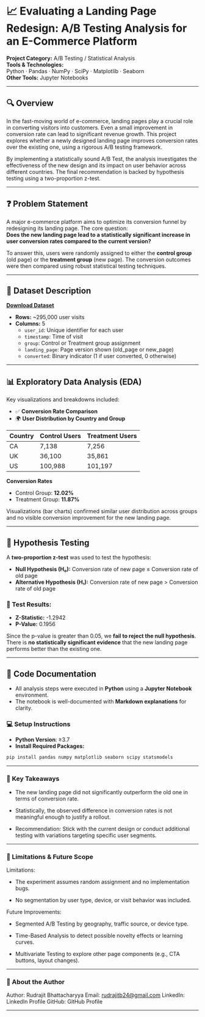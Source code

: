 # 📈 Evaluating a Landing Page Redesign: A/B Testing Analysis for an E-Commerce Platform

**Project Category:** A/B Testing / Statistical Analysis  
**Tools & Technologies:**  
Python · Pandas · NumPy · SciPy · Matplotlib · Seaborn  
**Other Tools:** Jupyter Notebooks

---

## 🔍 Overview

In the fast-moving world of e-commerce, landing pages play a crucial role in converting visitors into customers. Even a small improvement in conversion rate can lead to significant revenue growth. This project explores whether a newly designed landing page improves conversion rates over the existing one, using a rigorous A/B testing framework.

By implementing a statistically sound A/B Test, the analysis investigates the effectiveness of the new design and its impact on user behavior across different countries. The final recommendation is backed by hypothesis testing using a two-proportion z-test.

---

## ❓ Problem Statement

A major e-commerce platform aims to optimize its conversion funnel by redesigning its landing page. The core question:  
**Does the new landing page lead to a statistically significant increase in user conversion rates compared to the current version?**

To answer this, users were randomly assigned to either the **control group** (old page) or the **treatment group** (new page). The conversion outcomes were then compared using robust statistical testing techniques.

---

## 📂 Dataset Description

**[Download Dataset](https://drive.google.com/file/d/1VM9JBEgFoWySWY4GBanb6BA1eFCIRcDd/view?usp=sharing)**

- **Rows:** ~295,000 user visits
- **Columns:** 5
  - `user_id`: Unique identifier for each user
  - `timestamp`: Time of visit
  - `group`: Control or Treatment group assignment
  - `landing_page`: Page version shown (old_page or new_page)
  - `converted`: Binary indicator (1 if user converted, 0 otherwise)

---

## 📊 Exploratory Data Analysis (EDA)

Key visualizations and breakdowns included:

- ✅ **Conversion Rate Comparison**
- 🌍 **User Distribution by Country and Group**

| Country | Control Users | Treatment Users |
|---------|----------------|------------------|
| CA      | 7,138          | 7,256            |
| UK      | 36,100         | 35,861           |
| US      | 100,988        | 101,197          |

**Conversion Rates**  
- Control Group: **12.02%**  
- Treatment Group: **11.87%**

Visualizations (bar charts) confirmed similar user distribution across groups and no visible conversion improvement for the new landing page.

---

## 📐 Hypothesis Testing

A **two-proportion z-test** was used to test the hypothesis:

- **Null Hypothesis (H₀):** Conversion rate of new page ≤ Conversion rate of old page
- **Alternative Hypothesis (H₁):** Conversion rate of new page > Conversion rate of old page

### 🧪 Test Results:

- **Z-Statistic:** -1.2942  
- **P-Value:** 0.1956

Since the p-value is greater than 0.05, we **fail to reject the null hypothesis**. There is **no statistically significant evidence** that the new landing page performs better than the existing one.

---

## 🧾 Code Documentation

- All analysis steps were executed in **Python** using a **Jupyter Notebook** environment.
- The notebook is well-documented with **Markdown explanations** for clarity.

### 💻 Setup Instructions

- **Python Version**: ≥3.7
- **Install Required Packages:**
```bash
pip install pandas numpy matplotlib seaborn scipy statsmodels
```

---

### 📌 Key Takeaways

* The new landing page did not significantly outperform the old one in terms of conversion rate.

* Statistically, the observed difference in conversion rates is not meaningful enough to justify a rollout.

* Recommendation: Stick with the current design or conduct additional testing with variations targeting specific user segments.

---

### 📅 Limitations & Future Scope

Limitations:

- The experiment assumes random assignment and no implementation bugs.

- No segmentation by user type, device, or visit behavior was included.

Future Improvements:

- Segmented A/B Testing by geography, traffic source, or device type.

- Time-Based Analysis to detect possible novelty effects or learning curves.

- Multivariate Testing to explore other page components (e.g., CTA buttons, layout changes).

---

### 👤 About the Author

Author: Rudrajit Bhattacharyya
Email: rudrajitb24@gmail.com
LinkedIn: LinkedIn Profile
GitHub: GitHub Profile

---

